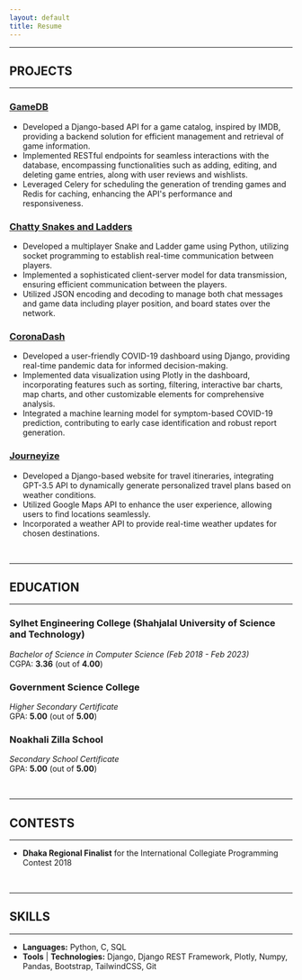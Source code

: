 ```yaml
---
layout: default
title: Resume
---
```


---
## PROJECTS
---
 
### [GameDB](https://github.com/nishorgo/GameDB)
* Developed a Django-based API for a game catalog, inspired by IMDB, providing a backend solution for efficient management and retrieval of game information.
* Implemented RESTful endpoints for seamless interactions with the database, encompassing functionalities such as adding, editing, and deleting game entries, along with user reviews and wishlists.
* Leveraged Celery for scheduling the generation of trending games and Redis for caching, enhancing the API's performance and responsiveness.

### [Chatty Snakes and Ladders](https://github.com/nishorgo/ChattySnakeLadders)
* Developed a multiplayer Snake and Ladder game using Python, utilizing socket programming to establish real-time communication between players.
* Implemented a sophisticated client-server model for data transmission, ensuring efficient communication between the players.
* Utilized JSON encoding and decoding to manage both chat messages and game data including player position, and board states over the network.

### [CoronaDash](https://github.com/nishorgo/CoronaDash)
* Developed a user-friendly COVID-19 dashboard using Django, providing real-time pandemic data for informed decision-making.
* Implemented data visualization using Plotly in the dashboard, incorporating features such as sorting, filtering, interactive bar charts, map charts, and other customizable elements for comprehensive analysis.
* Integrated a machine learning model for symptom-based COVID-19 prediction, contributing to early case identification and robust report generation.

### [Journeyize](https://github.com/nishorgo/Journeyize)
* Developed a Django-based website for travel itineraries, integrating GPT-3.5 API to dynamically generate personalized travel plans based on weather conditions.
* Utilized Google Maps API to enhance the user experience, allowing users to find locations seamlessly.
* Incorporated a weather API to provide real-time weather updates for chosen destinations.

<br />

---
## EDUCATION
---
### Sylhet Engineering College (Shahjalal University of Science and Technology)  
*Bachelor of Science in Computer Science (Feb 2018 - Feb 2023)*  
CGPA: **3.36** (out of **4.00**) 

### Government Science College
*Higher Secondary Certificate*  
GPA: **5.00** (out of **5.00**)

### Noakhali Zilla School
*Secondary School Certificate*  
GPA: **5.00** (out of **5.00**)


<br />

---
## CONTESTS
---
* **Dhaka Regional Finalist** for the International Collegiate Programming Contest 2018

<br />
  
---
## SKILLS  
---
* **Languages:** Python, C, SQL
* **Tools** &#124; **Technologies:**  Django, Django REST Framework, Plotly, Numpy, Pandas, Bootstrap, TailwindCSS, Git
